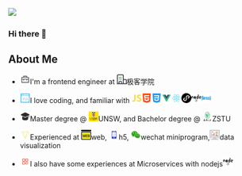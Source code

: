 ![](https://c-ssl.duitang.com/uploads/item/202006/22/20200622221138_lfeoc.thumb.1000_0.gif)
### Hi there 👋

## About Me
- <span><img src="./statics/work.svg" width="20" height="20">I'm a frontend engineer at <img src="./statics/company.svg" width="20" height="20">极客学院
</span>

- <span><img src="./statics/coding.svg" width="20" height="20">I love coding, and familiar with <img src="./statics/js.svg" width="20" height="20"><img src="./statics/html.svg" width="20" height="20"><img src="./statics/css.svg" width="20" height="20"><img src="./statics/vue.svg" width="20" height="20"><img src="./statics/react.svg" width="20" height="20"><img src="./statics/微信小程序.svg" width="20" height="20"><img src="./statics/node.svg" width="20" height="20"><img src="./statics/less.svg" width="20" height="20"></span>

-  <span><img src="./statics/education.svg" width="20" height="20">Master degree @ <img src="./statics/unsw.jpg" width="20" height="20">UNSW, and Bachelor degree @ <img src="./statics/zstu.jpg" width="20" height="20">ZSTU
</span>

- <span><img src="./statics/experience.svg" width="20" height="20">Experienced at <img src="./statics/web.svg" width="20" height="20">web, <img src="./statics/h5.svg" width="20" height="20">h5, <img src="./statics/wechat.svg" width="20" height="20">wechat miniprogram,<img src="./statics/web_anly.svg" width="20" height="20">data visualization
</span>

- <span><img src="./statics/微服务.svg" width="20" height="20">I also have some experiences at Microservices with nodejs<img src="./statics/node.svg" width="20" height="20">
</span>
